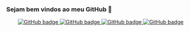 ### Sejam bem vindos ao meu GitHub 👋

<p align="center">
  <a href="https://github.com/viniciusmargotti?tab=followers">
    <img src="https://img.shields.io/github/followers/viniciusmargotti?label=Followers&logo=GitHub&style=for-the-badge" alt="GitHub badge" />
  </a>
   <a href="https://www.linkedin.com/in/vin%C3%ADcius-de-souza-margotti-47b306167/">
    <img src="https://img.shields.io/badge/LinkedIn-0077B5?style=for-the-badge&logo=linkedin&logoColor=white" alt="GitHub badge" />
  </a>
   <a href="https://www.instagram.com/vinicius_margotti/">
    <img src="https://img.shields.io/badge/Instagram-E4405F?style=for-the-badge&logo=instagram&logoColor=white" alt="GitHub badge" />
  </a>
  <a href="whatsapp://send?abid=48998363300&text=Hello%2C%20World!">
    <img src="https://img.shields.io/badge/WhatsApp-25D366?style=for-the-badge&logo=whatsapp&logoColor=white" alt="GitHub badge" />
  </a>
</p>
